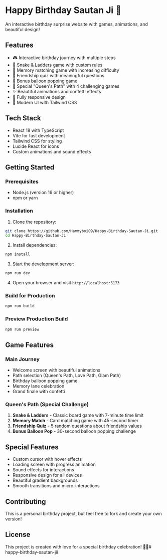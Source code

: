 # Happy Birthday Sautan Ji 🎉

An interactive birthday surprise website with games, animations, and beautiful design!

## Features

- 🎮 Interactive birthday journey with multiple steps
- 🎲 Snake & Ladders game with custom rules
- 🧠 Memory matching game with increasing difficulty
- 💝 Friendship quiz with meaningful questions
- 🎈 Bonus balloon popping game
- 👑 Special "Queen's Path" with 4 challenging games
- ✨ Beautiful animations and confetti effects
- 📱 Fully responsive design
- 🎨 Modern UI with Tailwind CSS

## Tech Stack

- React 18 with TypeScript
- Vite for fast development
- Tailwind CSS for styling
- Lucide React for icons
- Custom animations and sound effects

## Getting Started

### Prerequisites
- Node.js (version 16 or higher)
- npm or yarn

### Installation

1. Clone the repository:
```bash
git clone https://github.com/Hammyboi09/Happy-Birthday-Sautan-Ji.git
cd Happy-Birthday-Sautan-Ji
```

2. Install dependencies:
```bash
npm install
```

3. Start the development server:
```bash
npm run dev
```

4. Open your browser and visit `http://localhost:5173`

### Build for Production

```bash
npm run build
```

### Preview Production Build

```bash
npm run preview
```

## Game Features

### Main Journey
- Welcome screen with beautiful animations
- Path selection (Queen's Path, Love Path, Glam Path)
- Birthday balloon popping game
- Memory lane celebration
- Grand finale with confetti

### Queen's Path (Special Challenge)
1. **Snake & Ladders** - Classic board game with 7-minute time limit
2. **Memory Match** - Card matching game with 45-second timer
3. **Friendship Quiz** - 5 random questions about friendship values
4. **Bonus Balloon Pop** - 30-second balloon popping challenge

## Special Features

- Custom cursor with hover effects
- Loading screen with progress animation
- Sound effects for interactions
- Responsive design for all devices
- Beautiful gradient backgrounds
- Smooth transitions and micro-interactions

## Contributing

This is a personal birthday project, but feel free to fork and create your own version!

## License

This project is created with love for a special birthday celebration! 🎂✨# happy-birthday-sautan-jii
